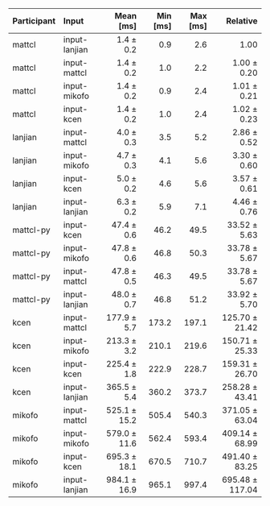 | Participant | Input | Mean [ms] | Min [ms] | Max [ms] | Relative |
|:---|:---|---:|---:|---:|---:|
| mattcl | input-lanjian | 1.4 ± 0.2 | 0.9 | 2.6 | 1.00 |
| mattcl | input-mattcl | 1.4 ± 0.2 | 1.0 | 2.2 | 1.00 ± 0.20 |
| mattcl | input-mikofo | 1.4 ± 0.2 | 0.9 | 2.4 | 1.01 ± 0.21 |
| mattcl | input-kcen | 1.4 ± 0.2 | 1.0 | 2.4 | 1.02 ± 0.23 |
| lanjian | input-mattcl | 4.0 ± 0.3 | 3.5 | 5.2 | 2.86 ± 0.52 |
| lanjian | input-mikofo | 4.7 ± 0.3 | 4.1 | 5.6 | 3.30 ± 0.60 |
| lanjian | input-kcen | 5.0 ± 0.2 | 4.6 | 5.6 | 3.57 ± 0.61 |
| lanjian | input-lanjian | 6.3 ± 0.2 | 5.9 | 7.1 | 4.46 ± 0.76 |
| mattcl-py | input-kcen | 47.4 ± 0.6 | 46.2 | 49.5 | 33.52 ± 5.63 |
| mattcl-py | input-mikofo | 47.8 ± 0.6 | 46.8 | 50.3 | 33.78 ± 5.67 |
| mattcl-py | input-mattcl | 47.8 ± 0.5 | 46.3 | 49.5 | 33.78 ± 5.67 |
| mattcl-py | input-lanjian | 48.0 ± 0.7 | 46.8 | 51.2 | 33.92 ± 5.70 |
| kcen | input-mattcl | 177.9 ± 5.7 | 173.2 | 197.1 | 125.70 ± 21.42 |
| kcen | input-mikofo | 213.3 ± 3.2 | 210.1 | 219.6 | 150.71 ± 25.33 |
| kcen | input-kcen | 225.4 ± 1.8 | 222.9 | 228.7 | 159.31 ± 26.70 |
| kcen | input-lanjian | 365.5 ± 5.4 | 360.2 | 373.7 | 258.28 ± 43.41 |
| mikofo | input-mattcl | 525.1 ± 15.2 | 505.4 | 540.3 | 371.05 ± 63.04 |
| mikofo | input-mikofo | 579.0 ± 11.6 | 562.4 | 593.4 | 409.14 ± 68.99 |
| mikofo | input-kcen | 695.3 ± 18.1 | 670.5 | 710.7 | 491.40 ± 83.25 |
| mikofo | input-lanjian | 984.1 ± 16.9 | 965.1 | 997.4 | 695.48 ± 117.04 |
